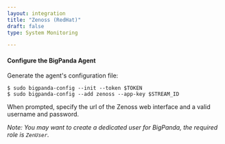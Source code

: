 ```yaml
---
layout: integration 
title: "Zenoss (RedHat)"
draft: false
type: System Monitoring

---
```


<!-- docs-include _integrations/agent-common/install/remote-installation.md:::SOURCE_SYSTEM_NAME=Zenoss:::PLATFORM_NAME=RedHat:::PLATFORM_LOWER=redhat -->

<!-- section-separator -->

#### Configure the BigPanda Agent
Generate the agent's configuration file:

    $ sudo bigpanda-config --init --token $TOKEN
    $ sudo bigpanda-config --add zenoss --app-key $STREAM_ID

When prompted, specify the url of the Zenoss web interface and a valid username and password.

*Note: You may want to create a dedicated user for BigPanda, the required role is `ZenUser`.*

<!-- docs-include _integrations/zenoss-common/timezone.md -->

<!-- section-separator -->

<!-- docs-include _integrations/agent-common/start-and-summary/generic.md:::SOURCE_SYSTEM_NAME=Zenoss:::PLATFORM=redhat -->

